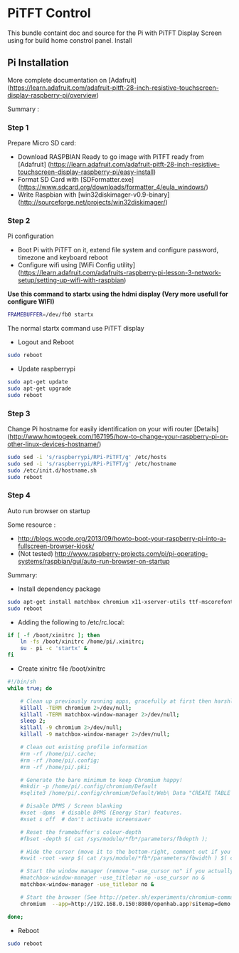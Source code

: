 # PiTFT Control

This bundle containt doc and source for the Pi with PiTFT Display Screen using for build home constrol panel.
Install  

## Pi Installation

More complete documentation on [Adafruit] (https://learn.adafruit.com/adafruit-pitft-28-inch-resistive-touchscreen-display-raspberry-pi/overview)

Summary :

### Step 1

Prepare Micro SD card:
 * Download RASPBIAN Ready to go image with PiTFT ready from [Adafruit] (https://learn.adafruit.com/adafruit-pitft-28-inch-resistive-touchscreen-display-raspberry-pi/easy-install)
 * Format SD Card with [SDFormatter.exe] (https://www.sdcard.org/downloads/formatter_4/eula_windows/)
 * Write Raspbian with [win32diskimager-v0.9-binary] (http://sourceforge.net/projects/win32diskimager/)

### Step 2

Pi configuration 
 * Boot Pi with PiTFT on it, extend file system and configure password, timezone and keyboard reboot
 * Configure wifi using [WiFi Config utility] (https://learn.adafruit.com/adafruits-raspberry-pi-lesson-3-network-setup/setting-up-wifi-with-raspbian)

**Use this command to startx using the hdmi display (Very more usefull for configure WIFI)**
```sh
FRAMEBUFFER=/dev/fb0 startx
```
 The normal startx command use PiTFT display

 * Logout and Reboot
```sh
sudo reboot
```

 * Update raspberrypi
```sh
sudo apt-get update
sudo apt-get upgrade
sudo reboot
```
### Step 3

Change Pi hostname for easily identification on your wifi router [Details] (http://www.howtogeek.com/167195/how-to-change-your-raspberry-pi-or-other-linux-devices-hostname/)
```sh
sudo sed -i 's/raspberrypi/RPi-PiTFT/g' /etc/hosts
sudo sed -i 's/raspberrypi/RPi-PiTFT/g' /etc/hostname
sudo /etc/init.d/hostname.sh
sudo reboot
```

### Step 4 

Auto run browser on startup

Some resource :
 * http://blogs.wcode.org/2013/09/howto-boot-your-raspberry-pi-into-a-fullscreen-browser-kiosk/
 * (Not tested) http://www.raspberry-projects.com/pi/pi-operating-systems/raspbian/gui/auto-run-browser-on-startup

Summary:
 * Install dependency package
```sh
sudo apt-get install matchbox chromium x11-xserver-utils ttf-mscorefonts-installer xwit sqlite3 libnss3
sudo reboot
```
 * Adding the following to /etc/rc.local:
```sh
if [ -f /boot/xinitrc ]; then
	ln -fs /boot/xinitrc /home/pi/.xinitrc;
	su - pi -c 'startx' &
fi
```
 * Create xinitrc file /boot/xinitrc
```sh
#!/bin/sh
while true; do

	# Clean up previously running apps, gracefully at first then harshly
	killall -TERM chromium 2>/dev/null;
	killall -TERM matchbox-window-manager 2>/dev/null;
	sleep 2;
	killall -9 chromium 2>/dev/null;
	killall -9 matchbox-window-manager 2>/dev/null;

	# Clean out existing profile information
	#rm -rf /home/pi/.cache;
	#rm -rf /home/pi/.config;
	#rm -rf /home/pi/.pki;

	# Generate the bare minimum to keep Chromium happy!
	#mkdir -p /home/pi/.config/chromium/Default
	#sqlite3 /home/pi/.config/chromium/Default/Web\ Data "CREATE TABLE meta(key LONGVARCHAR NOT NULL UNIQUE PRIMARY KEY, value LONGVARCHAR); INSERT INTO meta VALUES('version','46'); CREATE TABLE keywords (foo INTEGER);";

	# Disable DPMS / Screen blanking
	#xset -dpms  # disable DPMS (Energy Star) features.
	#xset s off  # don't activate screensaver

	# Reset the framebuffer's colour-depth
	#fbset -depth $( cat /sys/module/*fb*/parameters/fbdepth );

	# Hide the cursor (move it to the bottom-right, comment out if you want mouse interaction)
	#xwit -root -warp $( cat /sys/module/*fb*/parameters/fbwidth ) $( cat /sys/module/*fb*/parameters/fbheight )

	# Start the window manager (remove "-use_cursor no" if you actually want mouse interaction)
	#matchbox-window-manager -use_titlebar no -use_cursor no &
	matchbox-window-manager -use_titlebar no &

	# Start the browser (See http://peter.sh/experiments/chromium-command-line-switches/)
	chromium  --app=http://192.168.0.150:8080/openhab.app?sitemap=demo

done;
```
 * Reboot
```sh
sudo reboot
```
